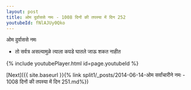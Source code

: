 ```yaml
---
layout: post
title: ओम दुर्वाससे नमः - 1008 दिनों की तपस्या में दिन 252
youtubeId: fNlAJUy0Qko
---
```

 
 
 ओम दुर्वाससे नमः  
 
 -  तो सर्वत्र असल्यामुळे त्याला कपडे घातले जाऊ शकत नाहीत 
 
  
 
  
 
 
 
 
 
 


{% include youtubePlayer.html id=page.youtubeId %}
 
[Next]({{ site.baseurl }}{% link  split1/_posts/2014-06-14-ओम सर्वांचारीने नमः - 1008 दिनों की तपस्या में दिन 251.md%})
 

